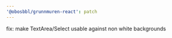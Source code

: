 ```yaml
---
'@obosbbl/grunnmuren-react': patch
---
```


fix: make TextArea/Select usable against non white backgrounds
